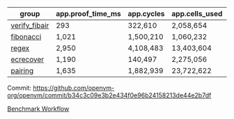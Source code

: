 | group | app.proof_time_ms | app.cycles | app.cells_used | leaf.proof_time_ms | leaf.cycles | leaf.cells_used |
| -- | -- | -- | -- | -- | -- | -- |
| [verify_fibair](https://github.com/openvm-org/openvm/blob/benchmark-results/benchmarks-pr/2053/verify_fibair-b34c3c09e3b2e434f0e96b24158213de44e2b7df.md) | 293 |  322,610 |  2,058,654 |- | - | - |
| [fibonacci](https://github.com/openvm-org/openvm/blob/benchmark-results/benchmarks-pr/2053/fibonacci-b34c3c09e3b2e434f0e96b24158213de44e2b7df.md) | 1,021 |  1,500,210 |  1,060,232 |- | - | - |
| [regex](https://github.com/openvm-org/openvm/blob/benchmark-results/benchmarks-pr/2053/regex-b34c3c09e3b2e434f0e96b24158213de44e2b7df.md) | 2,950 |  4,108,483 |  13,403,604 |- | - | - |
| [ecrecover](https://github.com/openvm-org/openvm/blob/benchmark-results/benchmarks-pr/2053/ecrecover-b34c3c09e3b2e434f0e96b24158213de44e2b7df.md) | 1,190 |  140,497 |  2,275,056 |- | - | - |
| [pairing](https://github.com/openvm-org/openvm/blob/benchmark-results/benchmarks-pr/2053/pairing-b34c3c09e3b2e434f0e96b24158213de44e2b7df.md) | 1,635 |  1,882,939 |  23,722,622 |- | - | - |


Commit: https://github.com/openvm-org/openvm/commit/b34c3c09e3b2e434f0e96b24158213de44e2b7df

[Benchmark Workflow](https://github.com/openvm-org/openvm/actions/runs/17219857115)
